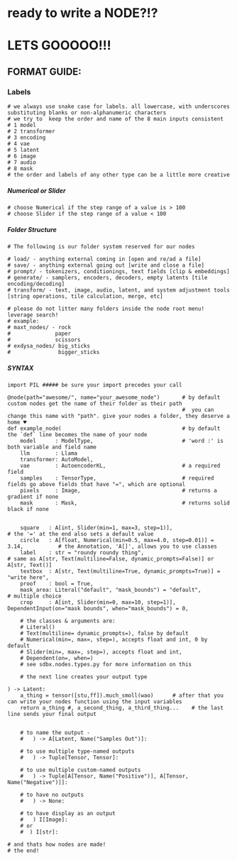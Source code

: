 #
# ready to write a NODE?!?
# LETS GOOOOO!!!

## FORMAT GUIDE:
### Labels
    # we always use snake case for labels. all lowercase, with underscores substituting blanks or non-alphanumeric characters
    # we try to  keep the order and name of the 8 main inputs consistent
    # 1 model
    # 2 transformer
    # 3 encoding
    # 4 vae
    # 5 latent
    # 6 image
    # 7 audio
    # 8 mask
    # the order and labels of any other type can be a little more creative

##### Numerical or Slider
    # choose Numerical if the step range of a value is > 100
    # choose Slider if the step range of a value < 100

##### Folder Structure
    # The following is our folder system reserved for our nodes

    # load/ - anything external coming in [open and re/ad a file]
    # save/ - anything external going out [write and close a file]
    # prompt/ - tokenizers, conditionings, text fields [clip & embeddings]
    # generate/ - samplers, encoders, decoders, empty latents [tile encoding/decoding]
    # transform/ - text, image, audio, latent, and system adjustment tools [string operations, tile calculation, merge, etc]
    
    # please do not litter many folders inside the node root menu! leverage search!
    # example: 
    # maxt_nodes/ - rock
    #              paper
    #              scissors
    # exdysa_nodes/ big_sticks
    #               bigger_sticks

##### SYNTAX

```
import PIL ##### be sure your import precedes your call

@node(path="awesome/", name="your_awesome_node")       # by default custom nodes get the name of their folder as their path
                                                       #  you can change this name with "path". give your nodes a folder, they deserve a home ♥︎
def example_node(                                      # by default the `def` line becomes the name of your node
    model      : ModelType,                            # 'word :' is both variable and field name
    llm        : Llama
    transformer: AutoModel,
    vae        : AutoencoderKL,                        # a required field
    samples    : TensorType,                           # required fields go above fields that have "=", which are optional
    pixels     : Image,                                # returns a gradient if none
    mask       : Mask,                                 # returns solid black if none


    square   : A[int, Slider(min=1, max=3, step=1)],                              # the '=' at the end also sets a default value
    circle   : A[float, Numerical(min=0.5, max=4.0, step=0.01)] = 3.14,           # the Annotation, 'A[]', allows you to use classes
    label    : str = "roundy roundy thing",                                       # same as A[str, Text(multiline=False, dynamic_prompts=False)] or A[str, Text()]
    textbox  : A[str, Text(multiline=True, dynamic_prompts=True)] = "write here",
    proof    : bool = True,
    mask_area: Literal("default", "mask_bounds") = "default",                     # multiple choice
    crop     : A[int, Slider(min=0, max=10, step=1)],                             DependentInput(on="mask bounds", when="mask_bounds") = 0,

    # the classes & arguments are:
    # Literal()
    # Text(multiline= dynamic_prompts=), false by default
    # Numerical(min=, max=, step=), accepts float and int, 0 by default
    # Slider(min=, max=, step=), accepts float and int,
    # Dependent(on=, when=)
    # see sdbx.nodes.types.py for more information on this

    # the next line creates your output type

) -> Latent:
    a_thing = tensor([stu,ff]).much_smoll(wao)      # after that you can write your nodes function using the input variables
    return a_thing #, a_second_thing, a_third_thing...    # the last line sends your final output


    # to name the output -
    #   ) -> A[Latent, Name("Samples Out")]:
    
    # to use multiple type-named outputs
    #   ) -> Tuple[Tensor, Tensor]:
    
    # to use multiple custom-named outputs
    #   ) -> Tuple[A[Tensor, Name("Positive")], A[Tensor, Name("Negative")]]:
    
    # to have no outputs
    #   ) -> None:

    # to have display as an output
    #   ) I[Image]:
    # or
    #  ) I[str]:

# and thats how nodes are made!
# the end!